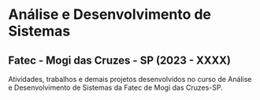 # Análise e Desenvolvimento de Sistemas
## Fatec - Mogi das Cruzes - SP (2023 - XXXX)

Atividades, trabalhos e demais projetos desenvolvidos no curso de Análise e Desenvolvimento de Sistemas da Fatec de Mogi das Cruzes-SP.

